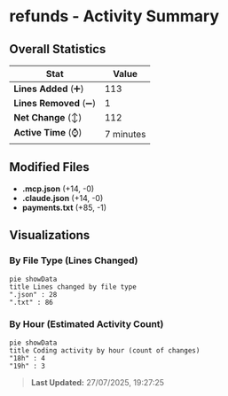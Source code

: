 # refunds - Activity Summary 

## Overall Statistics

| Stat                   | Value                                                             |
| ---------------------- | ----------------------------------------------------------------- |
| **Lines Added** (➕)   | 113                                          |
| **Lines Removed** (➖) | 1                                        |
| **Net Change** (↕)    | 112                |
| **Active Time** (⌚)   | 7 minutes |


## Modified Files
- **.mcp.json** (+14, -0)
- **.claude.json** (+14, -0)
- **payments.txt** (+85, -1)

## Visualizations

### By File Type (Lines Changed)

```mermaid
pie showData
title Lines changed by file type
".json" : 28
".txt" : 86
```

### By Hour (Estimated Activity Count)

```mermaid
pie showData
title Coding activity by hour (count of changes)
"18h" : 4
"19h" : 3
```


> **Last Updated:** 27/07/2025, 19:27:25